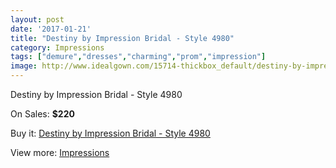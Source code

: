 ```yaml
---
layout: post
date: '2017-01-21'
title: "Destiny by Impression Bridal - Style 4980"
category: Impressions
tags: ["demure","dresses","charming","prom","impression"]
image: http://www.idealgown.com/15714-thickbox_default/destiny-by-impression-bridal-style-4980.jpg
---
```

Destiny by Impression Bridal - Style 4980

On Sales: **$220**
<a href="https://www.idealgown.com/en/impressions/6277-destiny-by-impression-bridal-style-4980.html"><amp-img layout="responsive" width="600" height="600" src="//www.idealgown.com/15714-thickbox_default/destiny-by-impression-bridal-style-4980.jpg" alt="Destiny by Impression Bridal - Style 4980 0" /></a>

Buy it: [Destiny by Impression Bridal - Style 4980](https://www.idealgown.com/en/impressions/6277-destiny-by-impression-bridal-style-4980.html "Destiny by Impression Bridal - Style 4980")

View more: [Impressions](https://www.idealgown.com/en/91-impressions "Impressions")